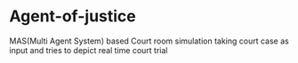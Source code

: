 # Agent-of-justice
MAS(Multi Agent System) based Court room simulation taking court case as input and tries to depict real time court trial
